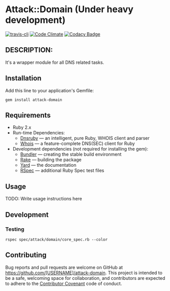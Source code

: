 # Attack::Domain (Under heavy development)
[![travis-cli](https://api.travis-ci.org/TechArchSA/attack-domain.svg)](https://travis-ci.org/TechArchSA/attack-domain/) [![Code Climate](https://codeclimate.com/github/TechArchSA/attack-domain/badges/gpa.svg)](https://codeclimate.com/github/TechArchSA/attack-domain) [![Codacy Badge](https://api.codacy.com/project/badge/Grade/8c81748967664cc5bb92147581fb6802)](https://www.codacy.com/app/king-sabri/attack-domain?utm_source=github.com&amp;utm_medium=referral&amp;utm_content=TechArchSA/attack-domain&amp;utm_campaign=Badge_Grade)

## DESCRIPTION:
It's a wrapper module for all DNS related tasks. 


## Installation

Add this line to your application's Gemfile:

```
gem install attack-domain
```

## Requirements

* Ruby 2.x
* Run-time Dependencies:
  * [Dnsruby](https://github.com/alexdalitz/dnsruby) — an intelligent, pure Ruby, WHOIS client and parser
  * [Whois](https://github.com/weppos/whois) — a feature-complete DNS(SEC) client for Ruby
* Development dependencies (not required for installing the gem):
  * [Bundler](http://bundler.io/) — creating the stable build environment
  * [Rake](https://rubygems.org/gems/rake) — building the package
  * [Yard](http://yardoc.org/) — the documentation
  * [RSpec](https://relishapp.com/rspec/) — additional Ruby Spec test files

## Usage

TODO: Write usage instructions here

## Development

### Testing

```
rspec spec/attack/domain/core_spec.rb --color
```

## Contributing

Bug reports and pull requests are welcome on GitHub at https://github.com/[USERNAME]/attack-domain. This project is intended to be a safe, welcoming space for collaboration, and contributors are expected to adhere to the [Contributor Covenant](http://contributor-covenant.org) code of conduct.

